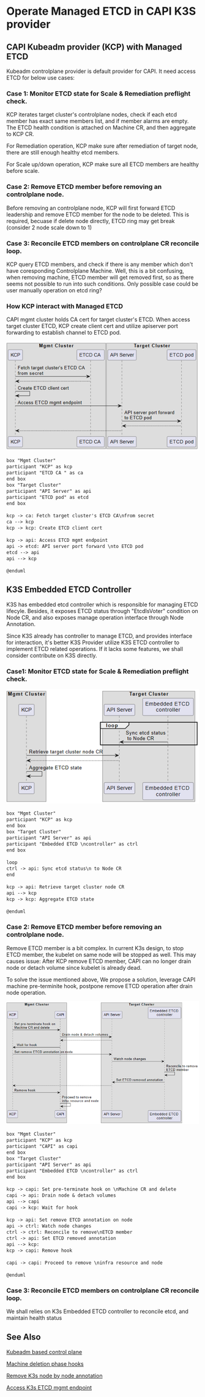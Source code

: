 # Operate Managed ETCD in CAPI K3S provider

## CAPI Kubeadm provider (KCP) with Managed ETCD
Kubeadm controlplane provider is default provider for CAPI. It need access ETCD for below use cases:
### Case 1: Monitor ETCD state for Scale & Remediation preflight check.
KCP iterates target cluster's controlplane nodes, check if each etcd member has exact same members list, and if member alarms are empty. The ETCD health condition is attached on Machine CR, and then aggregate to KCP CR.

For Remediation operation, KCP make sure after remediation of target node, there are still enough healthy etcd members.

For Scale up/down operation, KCP make sure all ETCD members are healthy before scale.

### Case 2: Remove ETCD member before removing an controlplane node.
Before removing an controlplane node, KCP will first forward ETCD leadership and remove ETCD member for the node to be deleted. This is required, becuase if delete node directly, ETCD ring may get break (consider 2 node scale down to 1)

### Case 3: Reconcile ETCD members on controlplane CR reconcile loop.
KCP query ETCD members, and check if there is any member which don't have coresponding Controlplane Machine. Well, this is a bit confusing, when removing machine, ETCD member will get removed first, so  as there seems not possible to run into such conditions. Only possible case could be user manually operation on etcd ring?

### How KCP interact with Managed ETCD
CAPI mgmt cluster holds CA cert for target cluster's ETCD. When access target cluster ETCD, KCP create client cert and utilize apiserver port forwarding to establish channel to ETCD pod.

![alt text](images/20220402-etcd/image.png)
```plantuml
box "Mgmt Cluster"
participant "KCP" as kcp
participant "ETCD CA " as ca
end box
box "Target Cluster"
participant "API Server" as api
participant "ETCD pod" as etcd
end box

kcp -> ca: Fetch target cluster's ETCD CA\nfrom secret
ca --> kcp
kcp -> kcp: Create ETCD client cert

kcp -> api: Access ETCD mgmt endpoint
api -> etcd: API server port forward \nto ETCD pod
etcd --> api
api --> kcp

@enduml
```

## K3S Embedded ETCD Controller
K3S has embedded etcd controller which is responsible for managing ETCD lifecyle. Besides, it exposes ETCD status through "EtcdIsVoter" condition on Node CR, and also exposes manage operation interface through Node Annotation. 

Since K3S already has controller to manage ETCD, and provides interface for interaction, it's better K3S Provider utilize K3S ETCD controller to implement ETCD related operations. If it lacks some features, we shall consider contribute on K3S directly.

### Case1: Monitor ETCD state for Scale & Remediation preflight check.

![alt text](images/20220402-etcd/image-1.png)
```plantuml
box "Mgmt Cluster"
participant "KCP" as kcp
end box
box "Target Cluster"
participant "API Server" as api
participant "Embedded ETCD \ncontroller" as ctrl
end box

loop
ctrl -> api: Sync etcd status\n to Node CR
end

kcp -> api: Retrieve target cluster node CR
api --> kcp
kcp -> kcp: Aggregate ETCD state

@enduml
```


### Case 2: Remove ETCD member before removing an controlplane node.
Remove ETCD member is a bit complex. In current K3s design, to stop ETCD member, the kubelet on same node will be stopped as well. This may causes issue: After KCP remove ETCD member, CAPI can no longer drain node or detach volume since kubelet is already dead.

To solve the issue mentioned above, We propose a solution, leverage CAPI machine pre-terminite hook, postpone remove ETCD operation after drain node operation.

![alt text](images/20220402-etcd/image-2.png)
```plantuml
box "Mgmt Cluster"
participant "KCP" as kcp
participant "CAPI" as capi
end box
box "Target Cluster"
participant "API Server" as api
participant "Embedded ETCD \ncontroller" as ctrl
end box

kcp -> capi: Set pre-terminate hook on \nMachine CR and delete
capi -> api: Drain node & detach volumes
api --> capi
capi -> kcp: Wait for hook

kcp -> api: Set remove ETCD annotation on node
api -> ctrl: Watch node changes 
ctrl -> ctrl: Reconcile to remove\nETCD member
ctrl -> api: Set ETCD removed annotation
api --> kcp: 
kcp -> capi: Remove hook

capi -> capi: Proceed to remove \ninfra resource and node

@enduml
```

### Case 3: Reconcile ETCD members on controlplane CR reconcile loop.
We shall relies on K3s Embedded ETCD controller to reconcile etcd, and maintain health status

## See Also
[Kubeadm based control plane](
https://github.com/kubernetes-sigs/cluster-api/blob/main/docs/proposals/20191017-kubeadm-based-control-plane.md#scenario-3-three-replicas-one-unresponsive-etcd-member-one-different-unhealthy-machine)

[Machine deletion phase hooks](https://github.com/kubernetes-sigs/cluster-api/blob/main/docs/proposals/20200602-machine-deletion-phase-hooks.md)

[Remove K3s node by node annotation](https://github.com/k3s-io/k3s/discussions/9818)

[Access K3s ETCD mgmt endpoint](https://github.com/k3s-io/k3s/discussions/9841)